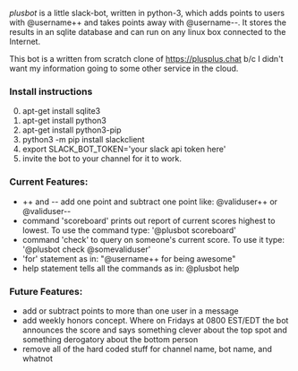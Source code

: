 *plusbot* is a little slack-bot, written in python-3,  which adds points to users with @username++ and takes points away with @username--. It stores the results in an sqlite database and can run on any linux box connected to the Internet.

This bot is a written from scratch clone of https://plusplus.chat b/c I didn't want my information going to some other service in the cloud.

### Install instructions
0. apt-get install sqlite3
1. apt-get install python3
2. apt-get install python3-pip
3. python3 -m pip install slackclient
4. export SLACK_BOT_TOKEN='your slack api token here'
5. invite the bot to your channel for it to work.

### Current Features:
* ++ and -- add one point and subtract one point like: @validuser++ or @validuser--
* command 'scoreboard' prints out report of current scores highest to lowest. To use the command type: '@plusbot scoreboard'
* command 'check' to query on someone's current score. To use it type: '@plusbot check @somevaliduser'
* 'for' statement as in: "@username++ for being awesome"
* help statement tells all the commands as in: @plusbot help

### Future Features:
* add or subtract points to more than one user in a message
* add weekly honors concept. Where on Fridays at 0800 EST/EDT the bot announces the score and says something clever about the top spot and something derogatory about the bottom person
* remove all of the hard coded stuff for channel name, bot name, and whatnot
